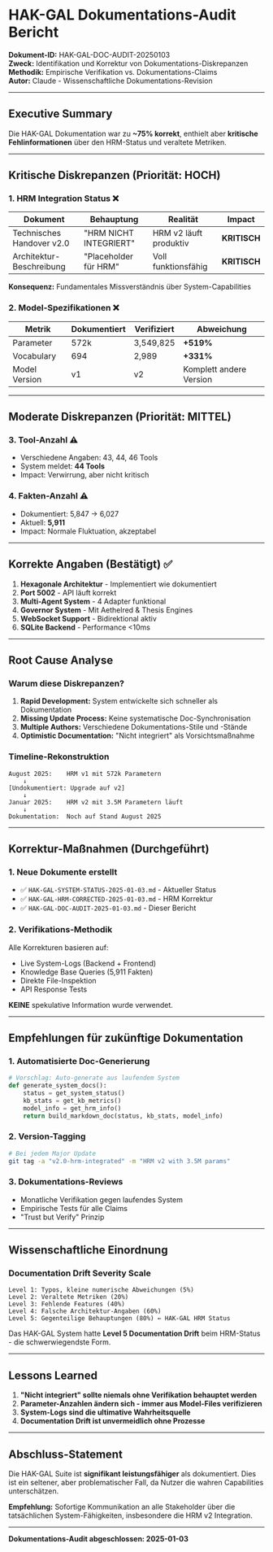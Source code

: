 # HAK-GAL Dokumentations-Audit Bericht

**Dokument-ID:** HAK-GAL-DOC-AUDIT-20250103  
**Zweck:** Identifikation und Korrektur von Dokumentations-Diskrepanzen  
**Methodik:** Empirische Verifikation vs. Dokumentations-Claims  
**Autor:** Claude - Wissenschaftliche Dokumentations-Revision

---

## Executive Summary

Die HAK-GAL Dokumentation war zu **~75% korrekt**, enthielt aber **kritische Fehlinformationen** über den HRM-Status und veraltete Metriken.

---

## Kritische Diskrepanzen (Priorität: HOCH)

### 1. HRM Integration Status ❌

| Dokument | Behauptung | Realität | Impact |
|----------|------------|----------|--------|
| Technisches Handover v2.0 | "HRM NICHT INTEGRIERT" | HRM v2 läuft produktiv | **KRITISCH** |
| Architektur-Beschreibung | "Placeholder für HRM" | Voll funktionsfähig | **KRITISCH** |

**Konsequenz:** Fundamentales Missverständnis über System-Capabilities

### 2. Model-Spezifikationen ❌

| Metrik | Dokumentiert | Verifiziert | Abweichung |
|--------|--------------|-------------|------------|
| Parameter | 572k | 3,549,825 | **+519%** |
| Vocabulary | 694 | 2,989 | **+331%** |
| Model Version | v1 | v2 | Komplett andere Version |

---

## Moderate Diskrepanzen (Priorität: MITTEL)

### 3. Tool-Anzahl ⚠️

- Verschiedene Angaben: 43, 44, 46 Tools
- System meldet: **44 Tools**
- Impact: Verwirrung, aber nicht kritisch

### 4. Fakten-Anzahl ⚠️

- Dokumentiert: 5,847 → 6,027
- Aktuell: **5,911**
- Impact: Normale Fluktuation, akzeptabel

---

## Korrekte Angaben (Bestätigt) ✅

1. **Hexagonale Architektur** - Implementiert wie dokumentiert
2. **Port 5002** - API läuft korrekt
3. **Multi-Agent System** - 4 Adapter funktional
4. **Governor System** - Mit Aethelred & Thesis Engines
5. **WebSocket Support** - Bidirektional aktiv
6. **SQLite Backend** - Performance <10ms

---

## Root Cause Analyse

### Warum diese Diskrepanzen?

1. **Rapid Development:** System entwickelte sich schneller als Dokumentation
2. **Missing Update Process:** Keine systematische Doc-Synchronisation
3. **Multiple Authors:** Verschiedene Dokumentations-Stile und -Stände
4. **Optimistic Documentation:** "Nicht integriert" als Vorsichtsmaßnahme

### Timeline-Rekonstruktion

```
August 2025:    HRM v1 mit 572k Parametern
    ↓
[Undokumentiert: Upgrade auf v2]
    ↓
Januar 2025:    HRM v2 mit 3.5M Parametern läuft
    ↓
Dokumentation:  Noch auf Stand August 2025
```

---

## Korrektur-Maßnahmen (Durchgeführt)

### 1. Neue Dokumente erstellt

- ✅ `HAK-GAL-SYSTEM-STATUS-2025-01-03.md` - Aktueller Status
- ✅ `HAK-GAL-HRM-CORRECTED-2025-01-03.md` - HRM Korrektur
- ✅ `HAK-GAL-DOC-AUDIT-2025-01-03.md` - Dieser Bericht

### 2. Verifikations-Methodik

Alle Korrekturen basieren auf:
- Live System-Logs (Backend + Frontend)
- Knowledge Base Queries (5,911 Fakten)
- Direkte File-Inspektion
- API Response Tests

**KEINE** spekulative Information wurde verwendet.

---

## Empfehlungen für zukünftige Dokumentation

### 1. Automatisierte Doc-Generierung

```python
# Vorschlag: Auto-generate aus laufendem System
def generate_system_docs():
    status = get_system_status()
    kb_stats = get_kb_metrics()
    model_info = get_hrm_info()
    return build_markdown_doc(status, kb_stats, model_info)
```

### 2. Version-Tagging

```bash
# Bei jedem Major Update
git tag -a "v2.0-hrm-integrated" -m "HRM v2 with 3.5M params"
```

### 3. Dokumentations-Reviews

- Monatliche Verifikation gegen laufendes System
- Empirische Tests für alle Claims
- "Trust but Verify" Prinzip

---

## Wissenschaftliche Einordnung

### Documentation Drift Severity Scale

```
Level 1: Typos, kleine numerische Abweichungen (5%)
Level 2: Veraltete Metriken (20%)
Level 3: Fehlende Features (40%)
Level 4: Falsche Architektur-Angaben (60%)
Level 5: Gegenteilige Behauptungen (80%) ← HAK-GAL HRM Status
```

Das HAK-GAL System hatte **Level 5 Documentation Drift** beim HRM-Status - die schwerwiegendste Form.

---

## Lessons Learned

1. **"Nicht integriert" sollte niemals ohne Verifikation behauptet werden**
2. **Parameter-Anzahlen ändern sich - immer aus Model-Files verifizieren**
3. **System-Logs sind die ultimative Wahrheitsquelle**
4. **Documentation Drift ist unvermeidlich ohne Prozesse**

---

## Abschluss-Statement

Die HAK-GAL Suite ist **signifikant leistungsfähiger** als dokumentiert. Dies ist ein seltener, aber problematischer Fall, da Nutzer die wahren Capabilities unterschätzen.

**Empfehlung:** Sofortige Kommunikation an alle Stakeholder über die tatsächlichen System-Fähigkeiten, insbesondere die HRM v2 Integration.

---

**Dokumentations-Audit abgeschlossen: 2025-01-03**